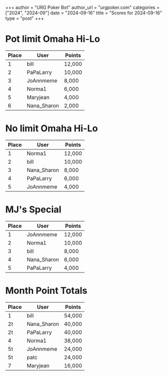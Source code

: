 +++
author = "URG Poker Bot"
author_url = "urgpoker.com"
categories = ["2024", "2024-09"]
date = "2024-09-16"
title = "Scores for 2024-09-16"
type = "post"
+++
# Pot limit Omaha Hi-Lo

| Place | User | Points |
|-------|------|--------|
| 1 | bill | 12,000 |
| 2 | PaPaLarry | 10,000 |
| 3 | JoAnnmeme | 8,000 |
| 4 | Norma1 | 6,000 |
| 5 | Maryjean | 4,000 |
| 6 | Nana_Sharon | 2,000 |

# No limit Omaha Hi-Lo

| Place | User | Points |
|-------|------|--------|
| 1 | Norma1 | 12,000 |
| 2 | bill | 10,000 |
| 3 | Nana_Sharon | 8,000 |
| 4 | PaPaLarry | 6,000 |
| 5 | JoAnnmeme | 4,000 |

# MJ's Special

| Place | User | Points |
|-------|------|--------|
| 1 | JoAnnmeme | 12,000 |
| 2 | Norma1 | 10,000 |
| 3 | bill | 8,000 |
| 4 | Nana_Sharon | 6,000 |
| 5 | PaPaLarry | 4,000 |

# Month Point Totals

| Place | User | Points |
|-------|------|--------|
| 1 | bill | 54,000 |
| 2t | Nana_Sharon | 40,000 |
| 2t | PaPaLarry | 40,000 |
| 4 | Norma1 | 38,000 |
| 5t | JoAnnmeme | 24,000 |
| 5t | patc | 24,000 |
| 7 | Maryjean | 16,000 |
